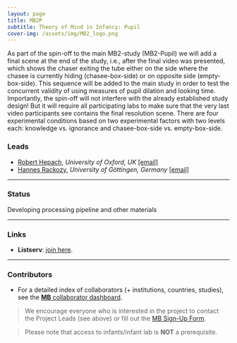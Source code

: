 ```yaml
---
layout: page
title: MB2P
subtitle: Theory of Mind in Infancy: Pupil
cover-img: /assets/img/MB2_logo.png
---
```


As part of the spin-off to the main MB2-study (MB2-Pupil) we will add a final scene at the end of the study, i.e., after the final video was presented, which shows the chaser exiting the tube either on the side where the chasee is currently hiding (chasee-box-side) or on opposite side (empty-box-side). This sequence will be added to the main study in order to test the concurrent validity of using measures of pupil dilation and looking time. Importantly, the spin-off will not interfere with the already established study design! But it will require all participating labs to make sure that the very last video participants see contains the final resolution scene. There are four experimental conditions based on two experimental factors with two levels each: knowledge vs. ignorance and chasee-box-side vs. empty-box-side. 

### Leads
* [Robert Hepach](https://www.psy.ox.ac.uk/people/robert-hepach), *University of Oxford, UK* [[email]](robert.hepach@psy.ox.ac.uk)
* [Hannes Rackozy](https://www.psych.uni-goettingen.de/en/development/team/rakoczy-hannes), *University of Göttingen, Germany* [[email]](mailto:hrakocz@uni-goettingen.de)


***
### Status
Developing processing pipeline and other materials


***
### Links
* **Listserv**: [join here](https://mailman.stanford.edu/mailman/listinfo/manybabies2).


***
### Contributors
* For a detailed index of collaborators (+ institutions, countries, studies), see the [**MB** collaborator dashboard](https://manybabies.shinyapps.io/shiny_mb_map/).

> We encourage everyone who is interested in the project to contact the Project Leads (see above) or fill out the [MB Sign-Up Form]({{site.baseurl}}/get_involved/).

> Please note that access to infants/infant lab is **NOT** a prerequisite.

<!-- ### Publications -->
